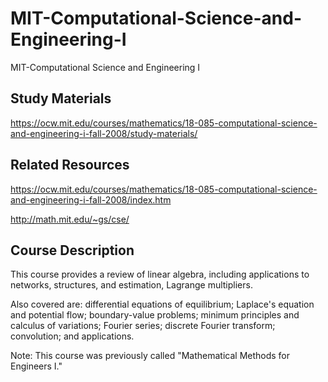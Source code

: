 # MIT-Computational-Science-and-Engineering-I
MIT-Computational Science and Engineering I


## Study Materials

https://ocw.mit.edu/courses/mathematics/18-085-computational-science-and-engineering-i-fall-2008/study-materials/


## Related Resources
https://ocw.mit.edu/courses/mathematics/18-085-computational-science-and-engineering-i-fall-2008/index.htm



http://math.mit.edu/~gs/cse/


## Course Description
This course provides a review of linear algebra, including applications to networks, structures, and estimation, Lagrange multipliers. 

Also covered are: differential equations of equilibrium; Laplace's equation and potential flow; boundary-value problems; minimum principles and calculus of variations; Fourier series; discrete Fourier transform; convolution; and applications.

Note: This course was previously called "Mathematical Methods for Engineers I."

